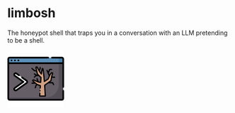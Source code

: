 # limbosh
The honeypot shell that traps you in a conversation with an LLM pretending to be a shell.

![Logo](logo/png/128.png)
